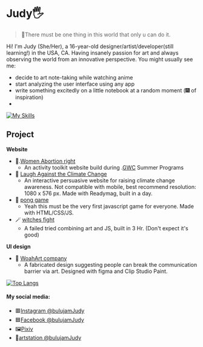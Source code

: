 # Judy🖐️
> 🥰There must be one thing in this world that only u can do it.

Hi! I'm Judy (She/Her), a 16-year-old designer/artist/developer(still learning!) in the USA, CA. Having insanely passion for art and always observing the world from an innovative perspective. You might usually see me:
- decide to art note-taking while watching anime
- start analyzing the user interface using any app
- write something excitedly on a little notebook at a random moment (🎆 of inspiration)
- 
[![My Skills](https://skillicons.dev/icons?i=js,html,css,java,py,ts,blender,codepen,figma,github,ai,ps,vscode)](https://skillicons.dev)

## Project
**Website**
- 🤱.[Women Abortion right](https://bulujamjudy.github.io/abortion-rights/)
  - An activity toolkit website build during .[GWC](https://girlswhocode.com/programs/summer-immersion-program) Summer Programs
- 🌊 [Laugh Against the Climate Change](https://readymag.com/u4260642248/3729459/)
  - An interactive persuasive website for raising climate change awareness. Not compatible with mobile, best recommend resolution: 1080 x 576 px. Made with Readymag, built in a day.
- 🏓 [pong game](https://bulujamjudy.github.io/pong/)
  - Yeah this must be the very first javascript game for everyone. Made with HTML/CSS/JS.
- 🪄 [witches fight](bulujamjudy.github.io/witchesfight)
  - A failed tried combining art and JS, built in 3 Hr. (Don't expect it's good)

**UI design**
- 🐙 [WoahArt company](https://www.figma.com/proto/KoDR4adk46fXsExYzrkyaU/woohart-app?node-id=0%3A1)
  - A fabricated design suggesting people can break the communication barrier via art. Designed with figma and Clip Studio Paint.

[![Top Langs](https://github-readme-stats.vercel.app/api/top-langs/?username=bulujamjudy&layout=compact)](https://github.com/anuraghazra/github-readme-stats)

#### My social media:
- 🟥[Instagram @bulujamJudy](https://www.instagram.com/bulujamjudy/)
- 🟦[Facebook @bulujamJudy](https://www.facebook.com/BulujamJudy/)
- 🖼️[Pixiv](https://www.pixiv.net/en/users/66191262)
- 🎨[artstation @bulujamJudy](https://www.artstation.com/bulujamjudy)
